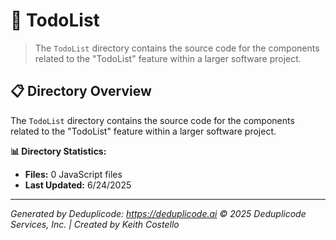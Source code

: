 # 📁 TodoList

> The `TodoList` directory contains the source code for the components related to the "TodoList" feature within a larger software project.

## 📋 Directory Overview

The `TodoList` directory contains the source code for the components related to the "TodoList" feature within a larger software project.

**📊 Directory Statistics:**
- **Files:** 0 JavaScript files
- **Last Updated:** 6/24/2025

---

*Generated by Deduplicode: https://deduplicode.ai*
*© 2025 Deduplicode Services, Inc. | Created by Keith Costello*
